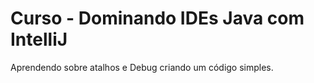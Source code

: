 # Curso - Dominando IDEs Java com IntelliJ
Aprendendo sobre atalhos e Debug criando um código simples.
